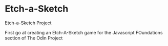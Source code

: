 # Etch-a-Sketch
Etch-a-Sketch Project 

First go at creating an Etch-A-Sketch game for the Javascript FOundations section of The Odin Project
